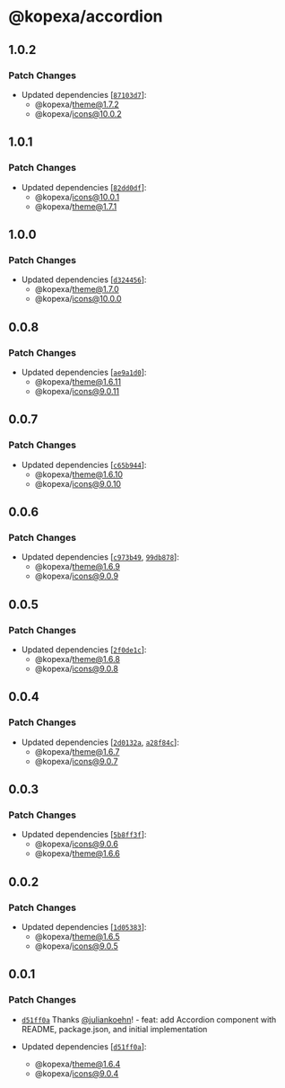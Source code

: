 # @kopexa/accordion

## 1.0.2

### Patch Changes

- Updated dependencies [[`87103d7`](https://github.com/kopexa-grc/sight/commit/87103d77ae7e38145a2de2d75cb0b98b53b3570a)]:
  - @kopexa/theme@1.7.2
  - @kopexa/icons@10.0.2

## 1.0.1

### Patch Changes

- Updated dependencies [[`82dd0df`](https://github.com/kopexa-grc/sight/commit/82dd0df5cc8952f10960abfc7d0d6cd6b2db01c1)]:
  - @kopexa/icons@10.0.1
  - @kopexa/theme@1.7.1

## 1.0.0

### Patch Changes

- Updated dependencies [[`d324456`](https://github.com/kopexa-grc/sight/commit/d324456e4a290b6862aa065205bcc01eb0768392)]:
  - @kopexa/theme@1.7.0
  - @kopexa/icons@10.0.0

## 0.0.8

### Patch Changes

- Updated dependencies [[`ae9a1d0`](https://github.com/kopexa-grc/sight/commit/ae9a1d0ccf5812eee0d54025bbeb1065850ce66a)]:
  - @kopexa/theme@1.6.11
  - @kopexa/icons@9.0.11

## 0.0.7

### Patch Changes

- Updated dependencies [[`c65b944`](https://github.com/kopexa-grc/sight/commit/c65b9444b7cde9ec7aceddbda279f4b1fdc0cf08)]:
  - @kopexa/theme@1.6.10
  - @kopexa/icons@9.0.10

## 0.0.6

### Patch Changes

- Updated dependencies [[`c973b49`](https://github.com/kopexa-grc/sight/commit/c973b4953849b4abe83d8dfdad8c4558c59d2e45), [`99db878`](https://github.com/kopexa-grc/sight/commit/99db8786314e4a12e5f96f9989f790e2653fb34a)]:
  - @kopexa/theme@1.6.9
  - @kopexa/icons@9.0.9

## 0.0.5

### Patch Changes

- Updated dependencies [[`2f0de1c`](https://github.com/kopexa-grc/sight/commit/2f0de1cb0a8b49798f80582887e13e75afa02d77)]:
  - @kopexa/theme@1.6.8
  - @kopexa/icons@9.0.8

## 0.0.4

### Patch Changes

- Updated dependencies [[`2d0132a`](https://github.com/kopexa-grc/sight/commit/2d0132a983dd46abb0bbd97a914d9f63489b91eb), [`a28f84c`](https://github.com/kopexa-grc/sight/commit/a28f84cbcc21e76b1bb5971519fdcc1a8ac8f568)]:
  - @kopexa/theme@1.6.7
  - @kopexa/icons@9.0.7

## 0.0.3

### Patch Changes

- Updated dependencies [[`5b8ff3f`](https://github.com/kopexa-grc/sight/commit/5b8ff3fe48440aed46b2ab38b9a96be5da207be6)]:
  - @kopexa/icons@9.0.6
  - @kopexa/theme@1.6.6

## 0.0.2

### Patch Changes

- Updated dependencies [[`1d05383`](https://github.com/kopexa-grc/sight/commit/1d0538331fc97df6630a705a07da1ee4fb56312e)]:
  - @kopexa/theme@1.6.5
  - @kopexa/icons@9.0.5

## 0.0.1

### Patch Changes

- [`d51ff0a`](https://github.com/kopexa-grc/sight/commit/d51ff0a0f0feb2451d84b845ff468a82c8849609) Thanks [@juliankoehn](https://github.com/juliankoehn)! - feat: add Accordion component with README, package.json, and initial implementation

- Updated dependencies [[`d51ff0a`](https://github.com/kopexa-grc/sight/commit/d51ff0a0f0feb2451d84b845ff468a82c8849609)]:
  - @kopexa/theme@1.6.4
  - @kopexa/icons@9.0.4
